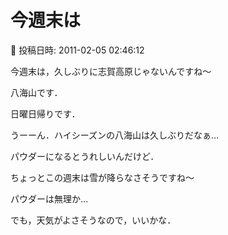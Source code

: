 # 今週末は

📅 投稿日時: 2011-02-05 02:46:12

今週末は，久しぶりに志賀高原じゃないんですね～





八海山です．


日曜日帰りです．





うーーん．ハイシーズンの八海山は久しぶりだなぁ…


パウダーになるとうれしいんだけど．





ちょっとこの週末は雪が降らなさそうですね～


パウダーは無理か…


でも，天気がよさそうなので，いいかな．
